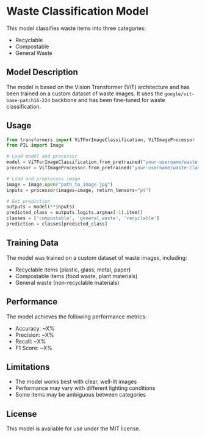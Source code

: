 # Waste Classification Model

This model classifies waste items into three categories:
- Recyclable
- Compostable
- General Waste

## Model Description

The model is based on the Vision Transformer (ViT) architecture and has been trained on a custom dataset of waste images. It uses the `google/vit-base-patch16-224` backbone and has been fine-tuned for waste classification.

## Usage

```python
from transformers import ViTForImageClassification, ViTImageProcessor
from PIL import Image

# Load model and processor
model = ViTForImageClassification.from_pretrained("your-username/waste-classifier")
processor = ViTImageProcessor.from_pretrained("your-username/waste-classifier")

# Load and preprocess image
image = Image.open("path_to_image.jpg")
inputs = processor(images=image, return_tensors="pt")

# Get prediction
outputs = model(**inputs)
predicted_class = outputs.logits.argmax(-1).item()
classes = ['compostable', 'general_waste', 'recyclable']
prediction = classes[predicted_class]
```

## Training Data

The model was trained on a custom dataset of waste images, including:
- Recyclable items (plastic, glass, metal, paper)
- Compostable items (food waste, plant materials)
- General waste (non-recyclable materials)

## Performance

The model achieves the following performance metrics:
- Accuracy: ~X%
- Precision: ~X%
- Recall: ~X%
- F1 Score: ~X%

## Limitations

- The model works best with clear, well-lit images
- Performance may vary with different lighting conditions
- Some items may be ambiguous between categories

## License

This model is available for use under the MIT license. 